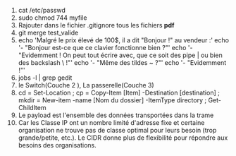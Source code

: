 1. cat /etc/passwd
2. sudo chmod 744 myfile
3. Rajouter dans le fichier .gitignore tous les fichiers **pdf**
4. git merge test_valide
5. echo 'Malgré le prix élevé de 100$, il a dit "Bonjour !" au vendeur :'
echo '- "Bonjour est-ce que ce clavier fonctionne bien ?"'
echo '- "Evidemment ! On peut tout écrire avec, que ce soit des pipe | ou bien des backslash \\ !"'
echo '- "Même des tildes ~ ?"'
echo '- "Evidemment !"'
6. jobs -l | grep gedit
7. le Switch(Couche 2 ), La passerelle(Couche 3)
8. cd = Set-Location ; cp = Copy-Item [Item] -Destination [destination] ; mkdir = New-item -name [Nom du dossier] -ItemType directory ; Get-ChildItem
9. Le payload est l'ensemble des données transportées dans la trame
10. Car les Classe IP ont un nombre limité d'adresse fixe et certaine organisation ne trouve pas de classe optimal pour leurs besoin (trop grande/petite, etc.). Le CIDR donne plus de flexibilité pour répondre aux besoins des organisations. 

